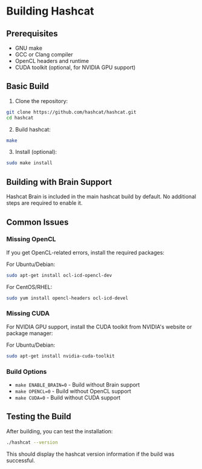 # Building Hashcat

## Prerequisites

- GNU make
- GCC or Clang compiler
- OpenCL headers and runtime
- CUDA toolkit (optional, for NVIDIA GPU support)

## Basic Build

1. Clone the repository:
```bash
git clone https://github.com/hashcat/hashcat.git
cd hashcat
```

2. Build hashcat:
```bash
make
```

3. Install (optional):
```bash
sudo make install
```

## Building with Brain Support

Hashcat Brain is included in the main hashcat build by default. No additional steps are required to enable it.

## Common Issues

### Missing OpenCL

If you get OpenCL-related errors, install the required packages:

For Ubuntu/Debian:
```bash
sudo apt-get install ocl-icd-opencl-dev
```

For CentOS/RHEL:
```bash
sudo yum install opencl-headers ocl-icd-devel
```

### Missing CUDA

For NVIDIA GPU support, install the CUDA toolkit from NVIDIA's website or package manager:

For Ubuntu/Debian:
```bash
sudo apt-get install nvidia-cuda-toolkit
```

### Build Options

- `make ENABLE_BRAIN=0` - Build without Brain support
- `make OPENCL=0` - Build without OpenCL support
- `make CUDA=0` - Build without CUDA support

## Testing the Build

After building, you can test the installation:

```bash
./hashcat --version
```

This should display the hashcat version information if the build was successful.
